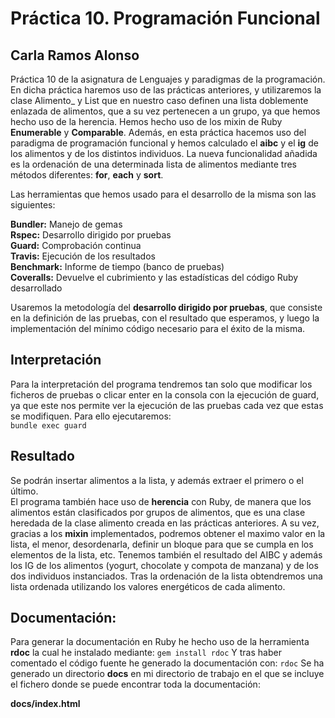 # Práctica 10. Programación Funcional 

## Carla Ramos Alonso

Práctica 10 de la asignatura de Lenguajes y paradigmas de la programación.
En dicha práctica haremos uso de las prácticas anteriores, y utilizaremos la clase
Alimento_ y List que en nuestro caso definen una lista doblemente enlazada de alimentos, que 
a su vez pertenecen a un grupo, ya que hemos hecho uso de la herencia. 
Hemos hecho uso de los mixin de Ruby **Enumerable** y **Comparable**. Además, en esta práctica hacemos uso del paradigma de programación funcional
y hemos calculado el **aibc** y el **ig** de los alimentos y de los distintos individuos. La nueva funcionalidad añadida es la ordenación de una determinada lista de alimentos
mediante tres métodos diferentes: **for**, **each** y **sort**.

Las herramientas que hemos usado para el desarrollo de la misma son las siguientes:

__Bundler:__ Manejo de gemas  
__Rspec:__   Desarrollo dirigido por pruebas  
__Guard:__   Comprobación continua  
__Travis:__  Ejecución de los resultados  
__Benchmark:__ Informe de tiempo (banco de pruebas)  
__Coveralls:__ Devuelve el cubrimiento y las estadísticas del código Ruby desarrollado  

Usaremos la metodología del **desarrollo dirigido por pruebas**, que consiste en la definición de las pruebas, con el resultado que esperamos, y luego la implementación del mínimo código necesario para el éxito de la misma.

## Interpretación

Para la interpretación del programa tendremos tan solo que modificar los ficheros de pruebas o clicar enter en la consola con la ejecución de guard, ya que este nos permite ver la ejecución de las pruebas cada vez que estas se modifiquen.
Para ello ejecutaremos:  
    `bundle exec guard`

## Resultado

Se podrán insertar alimentos a la lista, y además extraer el primero o el último.  
El programa también hace uso de **herencia** con Ruby, de manera que los alimentos están clasificados por grupos de alimentos, que es una clase heredada de la clase alimento creada en las prácticas anteriores.
A su vez, gracias a los **mixin** implementados, podremos obtener el maximo valor en la lista, el menor, desordenarla, definir un bloque para que se cumpla en los elementos de la lista, etc. 
Tenemos también el resultado del AIBC y además los IG de los alimentos (yogurt, chocolate y compota de manzana) y de los dos individuos instanciados.
Tras la ordenación de la lista obtendremos una lista ordenada utilizando los valores energéticos de cada alimento.


## Documentación:

Para generar la documentación en Ruby he hecho uso de la herramienta **rdoc** la cual he instalado mediante: 
`gem install rdoc`
Y tras haber comentado el código fuente he generado la documentación con:
`rdoc`
Se ha generado un directorio **docs** en mi directorio de trabajo en el que se incluye el fichero donde se puede encontrar toda la documentación:  

__docs/index.html__


